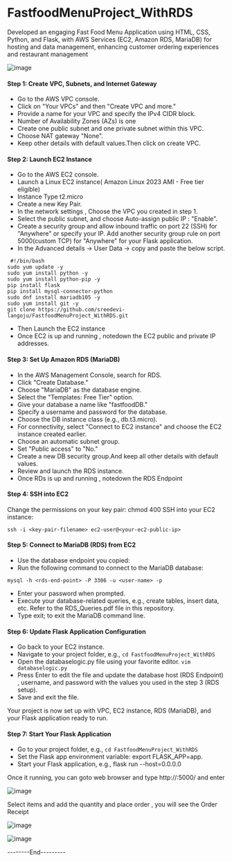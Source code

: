 # FastfoodMenuProject_WithRDS


Developed an engaging Fast Food Menu Application using HTML, CSS, Python, and Flask, with AWS Services (EC2, Amazon RDS, MariaDB) for hosting and data management, enhancing customer ordering experiences and restaurant management

![image](https://github.com/sreedevi-langoju/FastfoodMenuProject_WithRDS/assets/135724041/53673123-e2e9-4795-9a04-2b994c3b3c7b)


#### Step 1: Create VPC, Subnets, and Internet Gateway

* Go to the AWS VPC console.
* Click on "Your VPCs" and then "Create VPC and more."
* Provide a name for your VPC and specify the IPv4 CIDR block.
* Number of Availability Zones (AZs) is one
* Create one public subnet and one private subnet within this VPC.
* Choose NAT gateway "None".
* Keep other details with default values.Then click on create VPC.
  
#### Step 2: Launch EC2 Instance

* Go to the AWS EC2 console.
* Launch a Linux EC2 instance( Amazon Linux 2023 AMI - Free tier eligible)
* Instance Type t2.micro
* Create a new Key Pair. 
* In the network settings , Choose the VPC you created in step 1.
* Select the public subnet, and choose Auto-assign public IP : "Enable".
* Create a security group and allow inbound traffic on port 22 (SSH) for "Anywhere" or specify your IP.
Add another security group rule on port 5000(custom TCP) for "Anywhere" for your Flask application.
* In the Advanced details -> User Data -> copy and paste the below script.
```
 #!/bin/bash
sudo yum update -y
sudo yum install python -y
sudo yum install python-pip -y
pip install flask
pip install mysql-connector-python
sudo dnf install mariadb105 -y
sudo yum install git -y
git clone https://github.com/sreedevi-langoju/FastfoodMenuProject_WithRDS.git
```
* Then Launch the EC2 instance
* Once EC2 is up and running , notedown the EC2 public and private IP addresses.

#### Step 3: Set Up Amazon RDS (MariaDB)

* In the AWS Management Console, search for RDS.
* Click "Create Database."
* Choose "MariaDB" as the database engine.
* Select the "Templates: Free Tier" option.
* Give your database a name like "fastfoodDB."
* Specify a username and password for the database.
* Choose the DB instance class (e.g., db.t3.micro).
* For connectivity, select "Connect to EC2 instance" and choose the EC2 instance created earlier.
* Choose an automatic subnet group.
* Set "Public access" to "No."
* Create a new DB security group.And keep all other details with default values.
* Review and launch the RDS instance.
* Once RDs is up and running , notedown the RDS Endpoint

#### Step 4: SSH into EC2

Change the permissions on your key pair: chmod 400 <key-pair-filename>
SSH into your EC2 instance:
```
ssh -i <key-pair-filename> ec2-user@<your-ec2-public-ip>

```
#### Step 5: Connect to MariaDB (RDS) from EC2

* Use the database endpoint you copied: <rds-end-point>
* Run the following command to connect to the MariaDB database:
```
mysql -h <rds-end-point> -P 3306 -u <user-name> -p

```
* Enter your password when prompted.
* Execute your database-related queries, e.g., create tables, insert data, etc. Refer to the RDS_Queries.pdf file in this repository.
* Type exit; to exit the MariaDB command line.

#### Step 6: Update Flask Application Configuration

* Go back to your EC2 instance.
* Navigate to your project folder, e.g.,
  ``` cd FastfoodMenuProject_WithRDS ```
* Open the databaselogic.py file using your favorite editor.
``` vim databaselogic.py ```
* Press Enter to edit the file and  update the database host (RDS Endpoint) , username, and password with the values you used in the step 3 (RDS setup).
* Save and exit the file.

Your project is now set up with VPC, EC2 instance, RDS (MariaDB), and your Flask application ready to run.

#### Step 7: Start Your Flask Application

* Go to your project folder,
  e.g., ``` cd FastfoodMenuProject_WithRDS ```
* Set the Flask app environment variable: export FLASK_APP=app.
* Start your Flask application, e.g., flask run --host=0.0.0.0

Once it running, you can goto web browser and type  http://<ec2-public-ip>:5000/ and enter

![image](https://github.com/sreedevi-langoju/FastfoodMenuProject_WithRDS/assets/135724041/f8eed6eb-3a88-4170-8112-543b2a87bb07)

Select items and add the quantity and place order , you will see the Order Receipt

![image](https://github.com/sreedevi-langoju/FastfoodMenuProject_WithRDS/assets/135724041/aee5c9c3-055d-4e29-bca3-9cff0ad87ed9)

![image](https://github.com/sreedevi-langoju/FastfoodMenuProject_WithRDS/assets/135724041/fdbd3cfe-e65e-403c-a6b9-e16bd7441c52)

--------End--------- 




